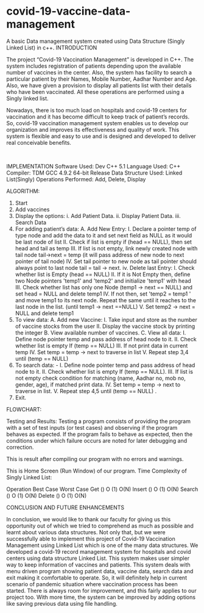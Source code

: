 # covid-19-vaccine-data-management
A basic Data management system created using Data Structure (Singly Linked List) in c++.
INTRODUCTION

The project “Covid-19 Vaccination Management” is developed in C++. The system includes registration of patients depending upon the available number of vaccines in the center. Also, the system has facility to search a particular patient by their Names, Mobile Number, Aadhar Number and Age. Also, we have given a provision to display all patients list with their details who have been vaccinated.  All these operations are performed using a Singly linked list.

Nowadays, there is too much load on hospitals and covid-19 centers for vaccination and it has become difficult to keep track of patient’s records. So, covid-19 vaccination management system enables us to develop our organization and improves its effectiveness and quality of work.  This system is flexible and easy to use and is designed and developed to deliver real conceivable benefits. 


 

IMPLEMENTATION
Software Used: Dev C++ 5.1
Language Used: C++
Compiler: TDM GCC 4.9.2 64-bit Release
Data Structure Used: Linked List(Singly)
Operations Performed: Add, Delete, Display

ALGORITHM:
1.	Start
2.	Add vaccines
3.	Display the options:
i.	Add Patient Data.
ii.	Display Patient Data.
iii.	Search Data
4.	For adding patient’s data:
A.	Add New Entry:
I.	Declare a pointer temp of type node and add the data to it and set next field as NULL as it would be last node of list
II.	Check if list is empty if (head == NULL), then set head and tail as temp
III.	If list is not empty, link newly created node with tail node tail->next = temp (it will pass address of new node to next pointer of tail node)
IV.	Set tail pointer to new node as tail pointer should always point to last node tail = tail -> next. 
iv.  Delete last Entry:
I.	Check whether list is Empty (head == NULL) 
II.	If it is Not Empty then, define two Node pointers 'temp1' and 'temp2' and initialize 'temp1' with head
III.	Check whether list has only one Node (temp1 → next == NULL) and set head = NULL and delete temp1
IV.	If not then, set 'temp2 = temp1 ' and move temp1 to its next node. Repeat the same until it reaches to the last node in the list. (until temp1 → next ==NULL)
V.	Set temp2 → next = NULL and delete temp1
5.	To view data:
A.	Add new Vaccine:
I.	Take input and store as the number of vaccine stocks from the user
II.	Display the vaccine stock by printing the integer
B.	View available number of vaccines.
C.	View all data:
I.	Define node pointer temp and pass address of head node to it.
II.	Check whether list is empty If (temp == NULL) 
III.	If not print data in current temp
IV.	Set temp = temp -> next to traverse in list
V.	Repeat step 3,4 until (temp == NULL) 
6.	To search data: -
I.	Define node pointer temp and pass address of head node to it.
II.	Check whether list is empty If (temp == NULL). 
III.	If list is not empty check condition for matching (name, Aadhar no, mob no, gender, age), if matched print data.
IV.	Set temp = temp -> next to traverse in list.
V.	Repeat step 4,5 until (temp == NULL) .
7.	Exit.
















FLOWCHART:
 



















Testing and Results:
Testing a program consists of providing the program with a set of test inputs (or test cases) and observing if the program behaves as expected. If the program fails to behave as expected, then the conditions under which failure occurs are noted for later debugging and correction.
 
This is result after compiling our program with no errors and warnings.
 
This is Home Screen (Run Window) of our program.
Time Complexity of Singly Linked List:

Operation	Best Case	Worst Case
Get ()	O (1)	O(N)
Insert ()	O (1)	O(N)
Search ()	O (1)	O(N)
Delete ()	O (1)	O(N)





CONCLUSION AND FUTURE ENHANCEMENTS

In conclusion, we would like to thank our faculty for giving us this opportunity out of which we tried to comprehend as much as possible and learnt about various data structures. Not only that, but we were successfully able to implement this project of Covid-19 Vaccination Management using Linked List which is one of the many data structures.
We developed a covid-19 record management system for hospitals and covid centers using data structure Linked List. This system makes user simpler way to keep information of vaccines and patients.  This system deals with menu driven program showing patient data, vaccine data, search data and exit making it comfortable to operate.  So, it will definitely help in current scenario of pandemic situation where vaccination process has been started. 
There is always room for improvement, and this fairly applies to our project too. With more time, the system can be improved by adding options like saving previous data using file handling.

